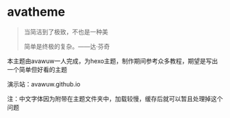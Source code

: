 # avatheme

> 当简洁到了极致，不也是一种美
>
> 简单是终极的复杂。——达·芬奇

本主题由avawuw一人完成，为hexo主题，制作期间参考众多教程，期望是写出一个简单但好看的主题

演示站：avawuw.github.io

注：中文字体因为附带在主题文件夹中，加载较慢，缓存后就可以暂且处理掉这个问题
